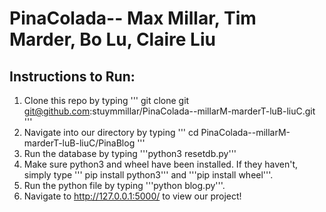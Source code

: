 # PinaColada-- Max Millar, Tim Marder, Bo Lu, Claire Liu 
## Instructions to Run:

1. Clone this repo by typing ''' git clone git git@github.com:stuymmillar/PinaColada--millarM-marderT-luB-liuC.git '''
2. Navigate into our directory by typing ''' cd PinaColada--millarM-marderT-luB-liuC/PinaBlog '''
3. Run the database by typing '''python3 resetdb.py'''
4. Make sure python3 and wheel have been installed. If they haven't, simply type ''' pip install python3''' and '''pip install wheel'''.
5. Run the python file by typing '''python blog.py'''.
6. Navigate to http://127.0.0.1:5000/ to view our project!


